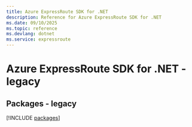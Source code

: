 ```yaml
---
title: Azure ExpressRoute SDK for .NET
description: Reference for Azure ExpressRoute SDK for .NET
ms.date: 09/10/2025
ms.topic: reference
ms.devlang: dotnet
ms.service: expressroute
---
```

# Azure ExpressRoute SDK for .NET - legacy
## Packages - legacy
[!INCLUDE [packages](expressroute-index.md)]